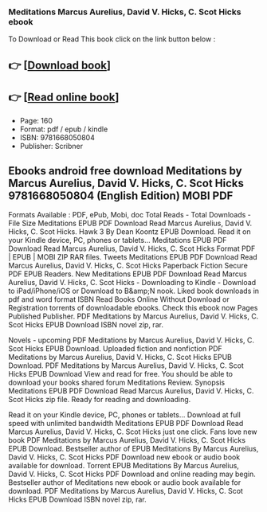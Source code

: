 ### Meditations Marcus Aurelius, David V. Hicks, C. Scot Hicks ebook

To Download or Read This book click on the link button below :

## 👉  [**[Download book](http://get-pdfs.com/download.php?group=book&from=github.com&id=691255&lnk=1063 "Download book")**]

## 👉  [**[Read online book](http://get-pdfs.com/download.php?group=book&from=github.com&id=691255&lnk=1063 "Read online book")**]


* Page: 160
* Format: pdf / epub / kindle
* ISBN: 9781668050804
* Publisher: Scribner



## Ebooks android free download Meditations by Marcus Aurelius, David V. Hicks, C. Scot Hicks 9781668050804 (English Edition) MOBI PDF


Formats Available : PDF, ePub, Mobi, doc Total Reads - Total Downloads - File Size Meditations EPUB PDF Download Read Marcus Aurelius, David V. Hicks, C. Scot Hicks. Hawk 3 By Dean Koontz EPUB Download. Read it on your Kindle device, PC, phones or tablets... Meditations EPUB PDF Download Read Marcus Aurelius, David V. Hicks, C. Scot Hicks Format PDF | EPUB | MOBI ZIP RAR files. Tweets Meditations EPUB PDF Download Read Marcus Aurelius, David V. Hicks, C. Scot Hicks Paperback Fiction Secure PDF EPUB Readers. New Meditations EPUB PDF Download Read Marcus Aurelius, David V. Hicks, C. Scot Hicks - Downloading to Kindle - Download to iPad/iPhone/iOS or Download to B&amp;amp;N nook. Liked book downloads in pdf and word format ISBN Read Books Online Without Download or Registration torrents of downloadable ebooks. Check this ebook now Pages Published Publisher. PDF Meditations by Marcus Aurelius, David V. Hicks, C. Scot Hicks EPUB Download ISBN novel zip, rar.

Novels - upcoming PDF Meditations by Marcus Aurelius, David V. Hicks, C. Scot Hicks EPUB Download. Uploaded fiction and nonfiction PDF Meditations by Marcus Aurelius, David V. Hicks, C. Scot Hicks EPUB Download. PDF Meditations by Marcus Aurelius, David V. Hicks, C. Scot Hicks EPUB Download View and read for free. You should be able to download your books shared forum Meditations Review. Synopsis Meditations EPUB PDF Download Read Marcus Aurelius, David V. Hicks, C. Scot Hicks zip file. Ready for reading and downloading.

Read it on your Kindle device, PC, phones or tablets... Download at full speed with unlimited bandwidth Meditations EPUB PDF Download Read Marcus Aurelius, David V. Hicks, C. Scot Hicks just one click. Fans love new book PDF Meditations by Marcus Aurelius, David V. Hicks, C. Scot Hicks EPUB Download. Bestseller author of EPUB Meditations By Marcus Aurelius, David V. Hicks, C. Scot Hicks PDF Download new ebook or audio book available for download. Torrent EPUB Meditations By Marcus Aurelius, David V. Hicks, C. Scot Hicks PDF Download and online reading may begin. Bestseller author of Meditations new ebook or audio book available for download. PDF Meditations by Marcus Aurelius, David V. Hicks, C. Scot Hicks EPUB Download ISBN novel zip, rar.





